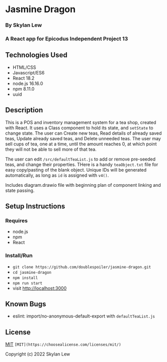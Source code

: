 # Jasmine Dragon

### By Skylan Lew

### A React app for Epicodus Independent Project 13

## Technologies Used

* HTML/CSS
* Javascript/ES6
* React 18.2
* node.js 16.16.0
* npm 8.11.0
* uuid

## Description

This is a POS and inventory management system for a tea shop, created with React. It uses a Class component to hold its state, and `setState` to change state. The user can Create new teas, Read details of already saved teas, Update already saved teas, and  Delete unneeded teas. The user may sell cups of tea, one at a time, until the amount reaches 0, at which point they will not be able to sell more of that tea.

The user can edit `/src/defaultTeaList.js` to add or remove pre-seeded teas, and change their properties. THere is a handy `teaObject.txt` file for easy copy/pasting of the blank object. Unique IDs will be generated automatically, as long as `id` is assigned with `v4()`.

Includes diagram.drawio file with beginning plan of component linking and state passing.

## Setup Instructions

### Requires

* node.js
* npm
* React

### Install/Run

* `git clone https://github.com/doublespoiler/jasmine-dragon.git`
* `cd jasmine-dragon`
* `npm install`
* `npm run start`
* visit [http://localhost:3000](http://localhost:3000)

## Known Bugs

* eslint: import/no-anonymous-default-export with `defaultTeaList.js`

## License

[MIT](https://choosealicense.com/licenses/mit/) `[MIT](https://choosealicense.com/licenses/mit/)`

Copyright (c) 2022 Skylan Lew
